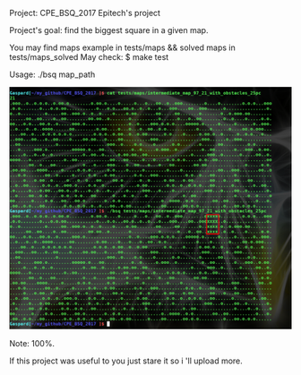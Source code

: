 Project: CPE_BSQ_2017
Epitech's project

Project's goal: find the biggest square in a given map.

You may find maps example in tests/maps && solved maps in tests/maps_solved
May check: $ make test

Usage: ./bsq map_path


![alt text](./usage.png)


Note: 100%.


If this project was useful to you just stare it so i 'll upload more.

